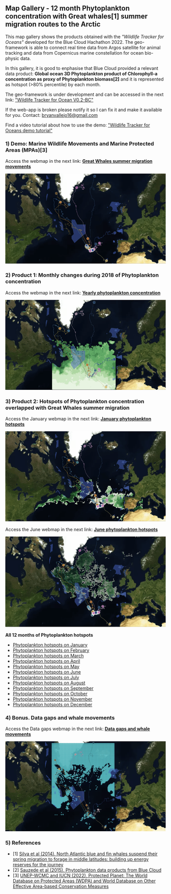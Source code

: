 ## Map Gallery - 12 month Phytoplankton concentration with Great whales[1] summer migration routes to the Arctic

This map gallery shows the products obtained with the *"Wildlife Tracker for Oceans"* developed for the Blue Cloud Hachathon 2022. The geo-framework is able to connect real time data from Argos satellite for animal tracking and data from Copernicus marine constellation for ocean bio-physic data. 

In this gallery, it is good to enphasise that Blue Cloud provided a relevant data product: **Global ocean 3D Phytoplankton product of Chlorophyll-a concentration as proxy of Phytoplankton biomass[2]** and it is represented as hotspot (>80% percentile) by each month. 

The geo-framework is under development and can be accessed in the next link: ["Wildlife Tracker for Ocean V0.2-BC"](https://share.streamlit.io/gis4-wildlife/wildlife-tracker-oceans-v0.2pro/main/gis4-oceans.py)

If the web-app is broken please notify it so I can fix it and make it available for you. Contact: bryanvallejo16@gmail.com 

Find a video tutorial about how to use the demo: ["Wildlife Tracker for Oceans demo tutorial"](https://www.youtube.com/watch?v=IYN5dCJg6os)


### 1) Demo: Marine Wildlife Movements and Marine Protected Areas (MPAs)[3]
Access the webmap in the next link: [**Great Whales summer migration movements**](https://gis4-wildlife.github.io/phytoplankton-blue-cloud-gallery/root/1_whale_movements_and_marine_areas.html)

![movements](gif/whale_movement.gif)

### 2) Product 1: Monthly changes during 2018 of Phytoplankton concentration
Access the webmap in the next link: [**Yearly phytoplankton concentration**](https://gis4-wildlife.github.io/phytoplankton-blue-cloud-gallery/root/2_whale_trajectories_and_yearly_chla.html)

![movements](gif/yearly_phytoplankton.gif)

### 3) Product 2: Hotspots of Phytoplankton concentration overlapped with Great Whales summer migration
Access the January webmap in the next link: [**January phytoplankton hotspots**](https://gis4-wildlife.github.io/phytoplankton-blue-cloud-gallery/root/index_January_hotspot.html)

![movements](gif/january_hotspot.gif)

Access the June webmap in the next link: [**June phytoplankton hotspots**](https://gis4-wildlife.github.io/phytoplankton-blue-cloud-gallery/root/index_June_hotspot.html)

![movements](gif/june_hotspot.gif)

**All 12 months of Phytoplankton hotspots**
- [Phytoplankton hotspots on January](https://gis4-wildlife.github.io/phytoplankton-blue-cloud-gallery/root/index_January_hotspot.html)
- [Phytoplankton hotspots on February](https://gis4-wildlife.github.io/phytoplankton-blue-cloud-gallery/root/index_February_hotspot.html)
- [Phytoplankton hotspots on March](https://gis4-wildlife.github.io/phytoplankton-blue-cloud-gallery/root/index_March_hotspot.html)
- [Phytoplankton hotspots on April](https://gis4-wildlife.github.io/phytoplankton-blue-cloud-gallery/root/index_April_hotspot.html)
- [Phytoplankton hotspots on May](https://gis4-wildlife.github.io/phytoplankton-blue-cloud-gallery/root/index_May_hotspot.html)
- [Phytoplankton hotspots on June](https://gis4-wildlife.github.io/phytoplankton-blue-cloud-gallery/root/index_June_hotspot.html)
- [Phytoplankton hotspots on July](https://gis4-wildlife.github.io/phytoplankton-blue-cloud-gallery/root/index_July_hotspot.html)
- [Phytoplankton hotspots on August](https://gis4-wildlife.github.io/phytoplankton-blue-cloud-gallery/root/index_August_hotspot.html)
- [Phytoplankton hotspots on September](https://gis4-wildlife.github.io/phytoplankton-blue-cloud-gallery/root/index_September_hotspot.html)
- [Phytoplankton hotspots on October](https://gis4-wildlife.github.io/phytoplankton-blue-cloud-gallery/root/index_October_hotspot.html)
- [Phytoplankton hotspots on November](https://gis4-wildlife.github.io/phytoplankton-blue-cloud-gallery/root/index_November_hotspot.html)
- [Phytoplankton hotspots on December](https://gis4-wildlife.github.io/phytoplankton-blue-cloud-gallery/root/index_December_hotspot.html)

### 4) Bonus. Data gaps and whale movements
Access the Data gaps webmap in the next link: [**Data gaps and whale movements**](https://gis4-wildlife.github.io/phytoplankton-blue-cloud-gallery/root/3_whale_trajectories_and_data_gaps.html)

![movements](gif/data_gaps.gif)

### 5) References
- [1] [Silva et al (2014). North Atlantic blue and fin whales suspend their spring migration to forage in middle latitudes: building up energy reserves for the journey](https://www.movebank.org/cms/webapp?gwt_fragment=page=studies,path=study72289508)
- [2] [Sauzede et al (2015). Phytoplankton data products from Blue Cloud](https://www.blue-cloud.org/demonstrators/zoo-and-phytoplankton-eov-products)
- [3] [UNEP-WCMC and IUCN (2022), Protected Planet: The World Database on Protected Areas (WDPA) and World Database on Other Effective Area-based Conservation Measures](https://www.protectedplanet.net/en/thematic-areas/wdpa?tab=WDPA)

